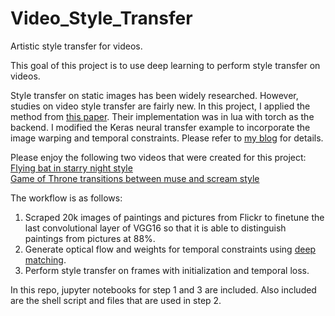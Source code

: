 # Video_Style_Transfer
Artistic style transfer for videos.  

This goal of this project is to use deep learning to perform style transfer on videos.  

Style transfer on static images has been widely researched. However, studies on video style transfer are fairly new. In this project, I applied the method from [this paper](https://arxiv.org/pdf/1604.08610v2.pdf). Their implementation was in lua with torch as the backend. I modified the Keras neural transfer example to incorporate the image warping and temporal constraints. Please refer to [my blog](https://pandagongfu.github.io/) for details.  

Please enjoy the following two videos that were created for this project:  
[Flying bat in starry night style](https://www.youtube.com/watch?v=5QdC1OQ0xe4)   
[Game of Throne transitions between muse and scream style](https://www.youtube.com/watch?v=y0ddOVEHUO4)  

The workflow is as follows:  
1. Scraped 20k images of paintings and pictures from Flickr to finetune the last convolutional layer of VGG16 so that it is able to distinguish paintings from pictures at 88%.   
2. Generate optical flow and weights for temporal constraints using [deep matching](http://lear.inrialpes.fr/src/deepmatching/).  
3. Perform style transfer on frames with initialization and temporal loss.  

In this repo, jupyter notebooks for step 1 and 3 are included. Also included are the shell script and files that are used in step 2.  

